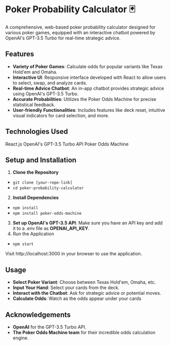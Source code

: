 # Poker Probability Calculator 🃏

A comprehensive, web-based poker probability calculator designed for various poker games, equipped with an interactive chatbot powered by OpenAI's GPT-3.5 Turbo for real-time strategic advice.

## Features

- **Variety of Poker Games**: Calculate odds for popular variants like Texas Hold'em and Omaha.
- **Interactive UI**: Responsive interface developed with React to allow users to select, swap, and analyze cards.
- **Real-time Advice Chatbot**: An in-app chatbot provides strategic advice using OpenAI's GPT-3.5 Turbo.
- **Accurate Probabilities**: Utilizes the Poker Odds Machine for precise statistical feedback.
- **User-friendly Functionalities**: Includes features like deck reset, intuitive visual indicators for card selection, and more.

## Technologies Used

React.js
OpenAI's GPT-3.5 Turbo API
Poker Odds Machine

## Setup and Installation
1. **Clone the Repository**
- `git clone [your-repo-link]`
- `cd poker-probability-calculator`
2. **Install Dependencies**
- `npm install`
- `npm install poker-odds-machine`
3. **Set up OpenAI's GPT-3.5 API**:
  Make sure you have an API key and add it to a .env file as **OPENAI_API_KEY**.
4. Run the Application
- `npm start`

Visit http://localhost:3000 in your browser to use the application.

## Usage

- **Select Poker Variant**: Choose between Texas Hold'em, Omaha, etc.
- **Input Your Hand**: Select your cards from the deck.
- **Interact with the Chatbot**: Ask for strategic advice or potential moves.
- **Calculate Odds**: Watch as the odds appear under your cards

## Acknowledgements

- **OpenAI** for the GPT-3.5 Turbo API.
- **The Poker Odds Machine team** for their incredible odds calculation engine.
